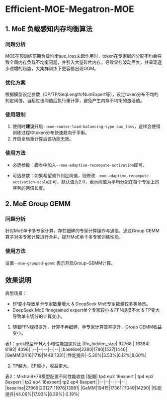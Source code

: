 # Efficient-MOE-Megatron-MOE
## 1. MoE 负载感知内存均衡算法

### 问题分析

MOE在预训练前期负载均衡aux_loss未起作用时，token在专家层的分配不均会导致全局内存负载不均衡问题，并引入大量碎片内存，导致显存波动巨大，并呈现逐步递增的趋势，大集群训练下更容易出现OOM。

### 优化方案

根据模型设定参数（DP/TP/SeqLength/NumExpert等），设定token分布不均的判定阈值，当超过该阈值后执行重计算，避免产生内存不均衡的激活值。

### 使用限制

1. 使用时**建议**开启`--moe-router-load-balancing-type aux_loss`，这样会使得训练过程中token分布快速趋向于平衡。
2. 开启全局重计算后该功能无效。

### 使用方法

- 必选参数：脚本中加入`--moe-adaptive-recompute-activation`即可。

- 可选参数：如果希望调节判定阈值，则修改`--moe-adaptive-recompute-activation-scale`即可，默认值为2.0，表示阈值为平均分配在每个专家上的序列的两倍长度。


## 2. MoE Group GEMM

### 问题分析

针对MoE单卡多专家计算，存在细碎的专家计算操作与通信，通过Group GEMM算子对多专家计算进行合并，提升MoE单卡多专家训练性能。

### 使用方法

设置`--moe-grouped-gemm`: 表示开启Group-GEMM计算。

## 效果说明

典型场景：

- EP变小导致单卡专家数量增大 & DeepSeek MoE专家数量较多等场景。
- DeepSeek MoE finegrained expert单个专家较小 & FFN规模不大 & TP变大导致单卡切分的计算变小。

1. 随着FFN规模提升，计算不再细碎，单专家计算效率提升，Group GEMM收益变小。

表1：grok模型FFN大小和性能加速对比
|ffn_hidden_size| 32768 | 16384| 8192| 4096|
|--|--|--|--|--|
|baseline|2280|1780|1537|1446|
|GeMM|2416|1719|1448|1331|
|性能提升|-5.30%|3.53%|6.12%|8.60%|


2. TP越大，EP越小，收益更大。
   
表2：Mixtral8*7B模型配置不同性能收益
|配置| tp4 ep2 16expert | tp4 ep2 8expert | tp2 ep4 16expert| tp2 ep4 8expert|
|--|--|--|--|--|
|baseline|27969|20127|11976|13981|
|GeMM|19415|17361|11049|14290|
|性能提升|44.06%|17.93%|8.39%|-2.19%|
